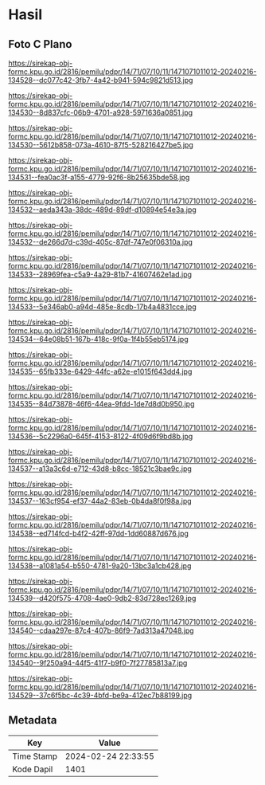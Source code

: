 # Hasil

## Foto C Plano

https://sirekap-obj-formc.kpu.go.id/2816/pemilu/pdpr/14/71/07/10/11/1471071011012-20240216-134528--dc077c42-3fb7-4a42-b941-594c9821d513.jpg

https://sirekap-obj-formc.kpu.go.id/2816/pemilu/pdpr/14/71/07/10/11/1471071011012-20240216-134530--8d837cfc-06b9-4701-a928-5971636a0851.jpg

https://sirekap-obj-formc.kpu.go.id/2816/pemilu/pdpr/14/71/07/10/11/1471071011012-20240216-134530--5612b858-073a-4610-87f5-528216427be5.jpg

https://sirekap-obj-formc.kpu.go.id/2816/pemilu/pdpr/14/71/07/10/11/1471071011012-20240216-134531--fea0ac3f-a155-4779-92f6-8b25635bde58.jpg

https://sirekap-obj-formc.kpu.go.id/2816/pemilu/pdpr/14/71/07/10/11/1471071011012-20240216-134532--aeda343a-38dc-489d-89df-d10894e54e3a.jpg

https://sirekap-obj-formc.kpu.go.id/2816/pemilu/pdpr/14/71/07/10/11/1471071011012-20240216-134532--de266d7d-c39d-405c-87df-747e0f06310a.jpg

https://sirekap-obj-formc.kpu.go.id/2816/pemilu/pdpr/14/71/07/10/11/1471071011012-20240216-134533--28969fea-c5a9-4a29-81b7-41607462e1ad.jpg

https://sirekap-obj-formc.kpu.go.id/2816/pemilu/pdpr/14/71/07/10/11/1471071011012-20240216-134533--5e346ab0-a94d-485e-8cdb-17b4a4831cce.jpg

https://sirekap-obj-formc.kpu.go.id/2816/pemilu/pdpr/14/71/07/10/11/1471071011012-20240216-134534--64e08b51-167b-418c-9f0a-1f4b55eb5174.jpg

https://sirekap-obj-formc.kpu.go.id/2816/pemilu/pdpr/14/71/07/10/11/1471071011012-20240216-134535--65fb333e-6429-44fc-a62e-e1015f643dd4.jpg

https://sirekap-obj-formc.kpu.go.id/2816/pemilu/pdpr/14/71/07/10/11/1471071011012-20240216-134535--84d73878-46f6-44ea-9fdd-1de7d8d0b950.jpg

https://sirekap-obj-formc.kpu.go.id/2816/pemilu/pdpr/14/71/07/10/11/1471071011012-20240216-134536--5c2296a0-645f-4153-8122-4f09d6f9bd8b.jpg

https://sirekap-obj-formc.kpu.go.id/2816/pemilu/pdpr/14/71/07/10/11/1471071011012-20240216-134537--a13a3c6d-e712-43d8-b8cc-18521c3bae9c.jpg

https://sirekap-obj-formc.kpu.go.id/2816/pemilu/pdpr/14/71/07/10/11/1471071011012-20240216-134537--163cf954-ef37-44a2-83eb-0b4da8f0f98a.jpg

https://sirekap-obj-formc.kpu.go.id/2816/pemilu/pdpr/14/71/07/10/11/1471071011012-20240216-134538--ed714fcd-b4f2-42ff-97dd-1dd60887d676.jpg

https://sirekap-obj-formc.kpu.go.id/2816/pemilu/pdpr/14/71/07/10/11/1471071011012-20240216-134538--a1081a54-b550-4781-9a20-13bc3a1cb428.jpg

https://sirekap-obj-formc.kpu.go.id/2816/pemilu/pdpr/14/71/07/10/11/1471071011012-20240216-134539--d420f575-4708-4ae0-9db2-83d728ec1269.jpg

https://sirekap-obj-formc.kpu.go.id/2816/pemilu/pdpr/14/71/07/10/11/1471071011012-20240216-134540--cdaa297e-87c4-407b-86f9-7ad313a47048.jpg

https://sirekap-obj-formc.kpu.go.id/2816/pemilu/pdpr/14/71/07/10/11/1471071011012-20240216-134540--9f250a94-44f5-41f7-b9f0-7f27785813a7.jpg

https://sirekap-obj-formc.kpu.go.id/2816/pemilu/pdpr/14/71/07/10/11/1471071011012-20240216-134529--37c6f5bc-4c39-4bfd-be9a-412ec7b88199.jpg


## Metadata

| Key        | Value               |
| ---------- | ------------------- |
| Time Stamp | 2024-02-24 22:33:55 |
| Kode Dapil | 1401                |



